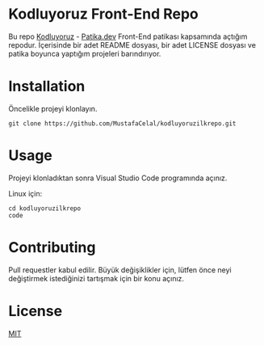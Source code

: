 # Kodluyoruz Front-End Repo
Bu repo [Kodluyoruz](https://www.kodluyoruz.org/) - [Patika.dev](https://www.patika.dev/) Front-End patikası kapsamında açtığım repodur. İçerisinde bir adet README dosyası, bir adet LICENSE dosyası ve patika boyunca yaptığım projeleri barındırıyor.

# Installation
Öncelikle projeyi klonlayın.

```
git clone https://github.com/MustafaCelal/kodluyoruzilkrepo.git
```

# Usage
Projeyi klonladıktan sonra Visual Studio Code programında açınız.

Linux için:

```
cd kodluyoruzilkrepo
code
```

# Contributing
Pull requestler kabul edilir. Büyük değişiklikler için, lütfen önce neyi değiştirmek istediğinizi tartışmak için bir konu açınız.

# License
[MIT](https://choosealicense.com/licenses/mit/)

